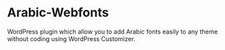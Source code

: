 # Arabic-Webfonts
WordPress plugin which allow you to add Arabic fonts easily to any theme without coding using WordPress Customizer.
